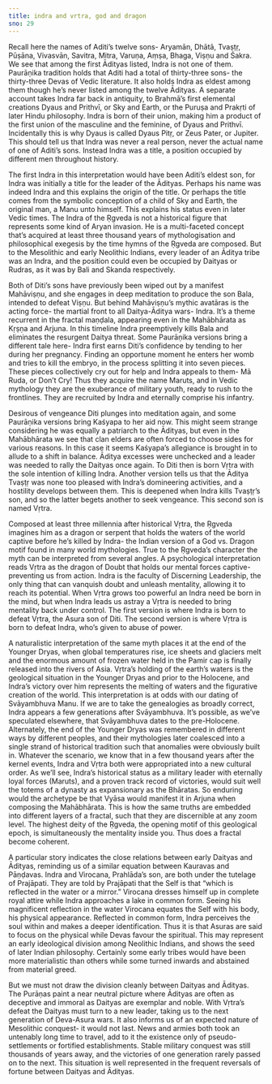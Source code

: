 ```yaml
---
title: indra and vrtra, god and dragon
sno: 29
---
```


Recall here the names of Aditi’s twelve sons- Aryamān, Dhātā, Tvaṣṭṛ, Pūṣāna, Vivasvān, Savitra, Mitra, Varuṇa, Aṃṣa, Bhaga, Viṣṇu and Śakra. We see that among the first Ādityas listed, Indra is not one of them. Paurāṇika tradition holds that Aditi had a total of thirty-three sons- the thirty-three Devas of Vedic literature. It also holds Indra as eldest among them though he’s never listed among the twelve Ādityas. A separate account takes Indra far back in antiquity, to Brahmā’s first elemental creations Dyaus and Prithvī, or Sky and Earth, or the Puruṣa and Prakṛti of later Hindu philosophy. Indra is born of their union, making him a product of the first union of the masculine and the feminine, of Dyaus and Prithvī. Incidentally this is why Dyaus is called Dyaus Pitṛ, or Zeus Pater, or Jupiter. This should tell us that Indra was never a real person, never the actual name of one of Aditi’s sons. Instead Indra was a title, a position occupied by different men throughout history.

The first Indra in this interpretation would have been Aditi’s eldest son, for Indra was initially a title for the leader of the Ādityas. Perhaps his name was indeed Indra and this explains the origin of the title. Or perhaps the title comes from the symbolic conception of a child of Sky and Earth, the original man, a Manu unto himself. This explains his status even in later Vedic times. The Indra of the Ṛgveda is not a historical figure that represents some kind of Aryan invasion. He is a multi-faceted concept that’s acquired at least three thousand years of mythologisation and philosophical exegesis by the time hymns of the Ṛgveda are composed. But to the Mesolithic and early Neolithic Indians, every leader of an Āditya tribe was an Indra, and the position could even be occupied by Daityas or Rudras, as it was by Bali and Skanda respectively.

Both of Diti’s sons have previously been wiped out by a manifest Mahāviṣṇu, and she engages in deep meditation to produce the son Bala, intended to defeat Viṣṇu. But behind Mahāviṣṇu’s mythic avatāras is the acting force- the martial front to all Daitya-Āditya wars- Indra. It’s a theme recurrent in the fractal maṇḍala, appearing even in the Mahābhārata as Kṛṣṇa and Arjuna. In this timeline Indra preemptively kills Bala and eliminates the resurgent Daitya threat. Some Paurāṇika versions bring a different tale here- Indra first earns Diti’s confidence by tending to her during her pregnancy. Finding an opportune moment he enters her womb and tries to kill the embryo, in the process splitting it into seven pieces. These pieces collectively cry out for help and Indra appeals to them- Mā Ruda, or Don’t Cry! Thus they acquire the name Maruts, and in Vedic mythology they are the exuberance of military youth, ready to rush to the frontlines. They are recruited by Indra and eternally comprise his infantry.

Desirous of vengeance Diti plunges into meditation again, and some Paurāṇika versions bring Kaśyapa to her aid now. This might seem strange considering he was equally a patriarch to the Ādityas, but even in the Mahābhārata we see that clan elders are often forced to choose sides for various reasons. In this case it seems Kaśyapa’s allegiance is brought in to allude to a shift in balance. Āditya excesses were unchecked and a leader was needed to rally the Daityas once again. To Diti then is born Vṛtra with the sole intention of killing Indra. Another version tells us that the Āditya Tvaṣṭṛ was none too pleased with Indra’s domineering activities, and a hostility develops between them. This is deepened when Indra kills Tvaṣṭṛ’s son, and so the latter begets another to seek vengeance. This second son is named Vṛtra.

Composed at least three millennia after historical Vṛtra, the Ṛgveda imagines him as a dragon or serpent that holds the waters of the world captive before he’s killed by Indra- the Indian version of a God vs. Dragon motif found in many world mythologies. True to the Ṛgveda’s character the myth can be interpreted from several angles. A psychological interpretation reads Vṛtra as the dragon of Doubt that holds our mental forces captive- preventing us from action. Indra is the faculty of Discerning Leadership, the only thing that can vanquish doubt and unleash mentality, allowing it to reach its potential. When Vṛtra grows too powerful an Indra need be born in the mind, but when Indra leads us astray a Vṛtra is needed to bring mentality back under control. The first version is where Indra is born to defeat Vṛtra, the Asura son of Diti. The second version is where Vṛtra is born to defeat Indra, who’s given to abuse of power.

A naturalistic interpretation of the same myth places it at the end of the Younger Dryas, when global temperatures rise, ice sheets and glaciers melt and the enormous amount of frozen water held in the Pamir cap is finally released into the rivers of Asia. Vṛtra’s holding of the earth’s waters is the geological situation in the Younger Dryas and prior to the Holocene, and Indra’s victory over him represents the melting of waters and the figurative creation of the world. This interpretation is at odds with our dating of Svāyambhuva Manu. If we are to take the genealogies as broadly correct, Indra appears a few generations after Svāyambhuva. It’s possible, as we’ve speculated elsewhere, that Svāyambhuva dates to the pre-Holocene. Alternately, the end of the Younger Dryas was remembered in different ways by different peoples, and their mythologies later coalesced into a single strand of historical tradition such that anomalies were obviously built in. Whatever the scenario, we know that in a few thousand years after the kernel events, Indra and Vṛtra both were appropriated into a new cultural order. As we’ll see, Indra’s historical status as a military leader with eternally loyal forces (Maruts), and a proven track record of victories, would suit well the totems of a dynasty as expansionary as the Bhāratas. So enduring would the archetype be that Vyāsa would manifest it in Arjuna when composing the Mahābhārata. This is how the same truths are embedded into different layers of a fractal, such that they are discernible at any zoom level. The highest deity of the Ṛgveda, the opening motif of this geological epoch, is simultaneously the mentality inside you. Thus does a fractal become coherent.

A particular story indicates the close relations between early Daityas and Ādityas, reminding us of a similar equation between Kauravas and Pāṇḍavas. Indra and Virocana, Prahlāda’s son, are both under the tutelage of Prajāpati. They are told by Prajāpati that the Self is that “which is reflected in the water or a mirror.” Virocana dresses himself up in complete royal attire while Indra approaches a lake in common form. Seeing his magnificent reflection in the water Virocana equates the Self with his body, his physical appearance. Reflected in common form, Indra perceives the soul within and makes a deeper identification. Thus it is that Asuras are said to focus on the physical while Devas favour the spiritual. This may represent an early ideological division among Neolithic Indians, and shows the seed of later Indian philosophy. Certainly some early tribes would have been more materialistic than others while some turned inwards and abstained from material greed.

But we must not draw the division cleanly between Daityas and Ādityas. The Purāṇas paint a near neutral picture where Ādityas are often as deceptive and immoral as Daityas are exemplar and noble. With Vṛtra’s defeat the Daityas must turn to a new leader, taking us to the next generation of Deva-Asura wars. It also informs us of an expected nature of Mesolithic conquest- it would not last. News and armies both took an untenably long time to travel, add to it the existence only of pseudo-settlements or fortified establishments. Stable military conquest was still thousands of years away, and the victories of one generation rarely passed on to the next. This situation is well represented in the frequent reversals of fortune between Daityas and Ādityas.